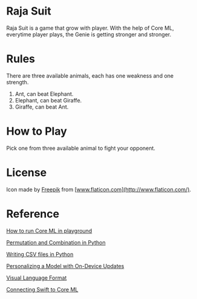 # Raja Suit

Raja Suit is a game that grow with player. With the help of Core ML, everytime player plays, the Genie is getting stronger and stronger.

# Rules

There are three available animals, each has one weakness and one strength.

1. Ant, can beat Elephant.
2. Elephant, can beat Giraffe.
3. Giraffe, can beat Ant.

# How to Play

Pick one from three available animal to fight your opponent.

# License

Icon made by [Freepik](https://www.flaticon.com/authors/freepik) from [www.flaticon.com](http://www.flaticon.com/).

# Reference

[How to run Core ML in playground](https://heartbeat.fritz.ai/how-to-run-and-test-core-ml-models-in-swift-playgrounds-8e4b4f9cf676)

[Permutation and Combination in Python](https://www.geeksforgeeks.org/permutation-and-combination-in-python/)

[Writing CSV files in Python](https://www.programiz.com/python-programming/writing-csv-files)

[Personalizing a Model with On-Device Updates](https://developer.apple.com/documentation/coreml/core_ml_api/personalizing_a_model_with_on-device_updates)

[Visual Language Format](https://www.raywenderlich.com/277-auto-layout-visual-format-language-tutorial)

[Connecting Swift to Core ML](https://www.hackingwithswift.com/books/ios-swiftui/connecting-swiftui-to-core-ml)